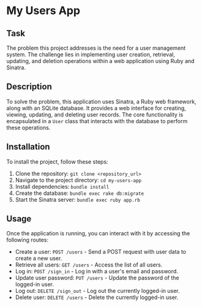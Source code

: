 # My Users App

## Task
The problem this project addresses is the need for a user management system. The challenge lies in implementing user creation, retrieval, updating, and deletion operations within a web application using Ruby and Sinatra.

## Description
To solve the problem, this application uses Sinatra, a Ruby web framework, along with an SQLite database. It provides a web interface for creating, viewing, updating, and deleting user records. The core functionality is encapsulated in a `User` class that interacts with the database to perform these operations.

## Installation
To install the project, follow these steps:
1. Clone the repository: `git clone <repository_url>`
2. Navigate to the project directory: `cd my-users-app`
3. Install dependencies: `bundle install`
4. Create the database: `bundle exec rake db:migrate`
5. Start the Sinatra server: `bundle exec ruby app.rb`

## Usage
Once the application is running, you can interact with it by accessing the following routes:

- Create a user: `POST /users` - Send a POST request with user data to create a new user.
- Retrieve all users: `GET /users` - Access the list of all users.
- Log in: `POST /sign_in` - Log in with a user's email and password.
- Update user password: `PUT /users` - Update the password of the logged-in user.
- Log out: `DELETE /sign_out` - Log out the currently logged-in user.
- Delete user: `DELETE /users` - Delete the currently logged-in user.

